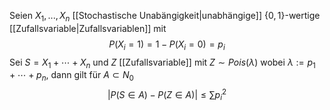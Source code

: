 Seien $X_1, ..., X_n$ [[Stochastische Unabängigkeit|unabhängige]] $\{0,1\}$-wertige [[Zufallsvariable|Zufallsvariablen]] mit
$$P(X_i = 1) = 1 - P(X_i = 0) = p_i$$
Sei $S = X_1 +\cdots + X_n$ und $Z$ [[Zufallsvariable]] mit $Z \sim Pois(\lambda)$ wobei $\lambda := p_1 + \cdots + p_n$, dann gilt für $A \subset N_0$
$$|P(S \in A) - P(Z \in A)| \leq \sum p_i^2$$
